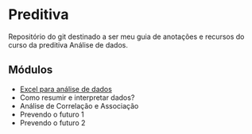 # Preditiva
Repositório do git destinado a ser meu guia de anotações e recursos do curso da preditiva Análise de dados.

## Módulos
- [Excel para análise de dados](Excel/introducao.md)
- Como resumir e interpretar dados?
- Análise de Correlação e Associação
- Prevendo o futuro 1 
- Prevendo o futuro 2 
